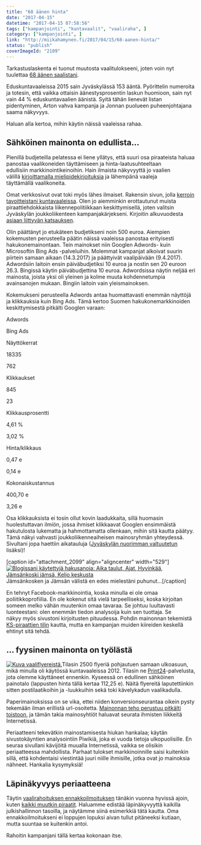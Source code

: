 ```yaml
---
title: "68 äänen hinta"
date: "2017-04-15"
datetime: "2017-04-15 07:58:56"
tags: ["kampanjointi", "kuntavaalit", "vaaliraha", ]
category: ["kampanjointi", ]
link: "http://miikahamynen.fi/2017/04/15/68-aanen-hinta/"
status: "publish"
coverImageId: "2109"
---
```


Tarkastuslaskenta ei tuonut muutosta vaalitulokseeni, joten voin nyt tuulettaa [68 äänen saalistani](http://tulospalvelu.vaalit.fi/KV-2017/fi/ehdkutulos_179.html).

Eduskuntavaaleissa 2015 sain Jyväskylässä 153 ääntä. Pyörittelin numeroita ja totesin, että vaikka ottaisin äänestysprosentin laskun huomioon, sain nyt vain 44 % eduskuntavaalien äänistä. Syitä tähän lienevät listan pidentyminen, Arton vahva kampanja ja Jonnan puolueen puheenjohtajana saama näkyvyys.

Haluan alla kertoa, mihin käytin näissä vaaleissa rahaa.

## Sähköinen mainonta on edullista...

Pienillä budjeteilla pelatessa ei liene yllätys, että suuri osa piraateista haluaa panostaa vaalikoneiden täyttämiseen ja hinta-laatusuhteeltaan edullisiin markkinointikeinoihin. Hain ilmaista näkyvyyttä jo vaalien välillä [kirjoittamalla mielipidekirjoituksia](/category/aktivismi/mielipidekirjoitukset/) ja lähempänä vaaleja täyttämällä vaalikoneita.

Omat verkkosivut ovat toki myös lähes ilmaiset. Rakensin sivun, jolla [kerroin tavoitteistani kuntavaaleissa](http://miikahamynen.fi/kuntavaalit-2017/). Olen jo aiemminkin erottautunut muista piraattiehdokkaista liikennepolitiikkaan keskittymisellä, joten valitsin Jyväskylän joukkoliikenteen kampanjakärjekseni. Kirjoitin alkuvuodesta [asiaan liittyvän katsauksen](http://miikahamynen.fi/2017/01/30/joukkoliikenne-nelja-vuotta-myohemmin/).

Olin päättänyt jo etukäteen budjetikseni noin 500 euroa. Aiempien kokemusten perusteella päätin näissä vaaleissa panostaa erityisesti hakukonemainontaan. Tein mainokset niin Googlen Adwords- kuin Microsoftin Bing Ads -palveluihin. Molemmat kampanjat alkoivat suurin piirtein samaan aikaan (14.3.2017) ja päättyivät vaalipäivään (9.4.2017). Adwordsiin laitoin ensin päiväbudjetiksi 10 euroa ja nostin sen 20 euroon 26.3. Bingissä käytin päiväbudjettina 10 euroa. Adwordsissa näytin neljää eri mainosta, joista yksi oli yleinen ja kolme muuta kohdennetumpia avainsanojen mukaan. Bingiin laitoin vain yleismainoksen.

Kokemukseni perusteella Adwords antaa huomattavasti enemmän näyttöjä ja klikkauksia kuin Bing Ads. Tämä kertoo Suomen hakukonemarkkinoiden keskittymisestä pitkälti Googlen varaan:

Adwords

Bing Ads

Näyttökerrat

18335

762

Klikkaukset

845

23

Klikkausprosentti

4,61 %

3,02 %

Hinta/klikkaus

0,47 e

0,14 e

Kokonaiskustannus

400,70 e

3,26 e

Osa klikkauksista ei tosin ollut kovin laadukkaita, sillä huomasin huolestuttavan ilmiön, jossa ihmiset klikkaavat Googlen ensimmäistä hakutulosta lukematta ja hahmottamatta ollenkaan, mihin sitä kautta päätyy. Tämä näkyi vahvasti joukkoliikenneaiheisen mainosryhmän yhteydessä. Sivultani jopa haettiin aikatauluja ([Jyväskylän nuorimman valtuutetun](https://www.facebook.com/asikainen/) lisäksi)!

\[caption id="attachment\_2099" align="aligncenter" width="529"\][![Blogissani käytettyjä hakusanoja: Aika taulut, Ajat, Hyvinkää, Jämsänkoski jämsä, Keljo keskusta](http://miikahamynen.fi/wp-content/uploads/2017/04/Kuvakaappaus-2017-04-15-09-29-44.png)](http://miikahamynen.fi/wp-content/uploads/2017/04/Kuvakaappaus-2017-04-15-09-29-44.png) Jämsänkosken ja Jämsän välistä en edes mielestäni puhunut...\[/caption\]

En tehnyt Facebook-markkinointia, koska minulla ei ole omaa poliitikkoprofiilia. En ole kokenut sitä vielä tarpeelliseksi, koska kirjoitan someen melko vähän muutenkin omaa tavaraa. Se johtuu luultavasti luonteestani: olen enemmän tiedon analysoija kuin sen tuottaja. Se näkyy myös sivustoni kirjoitusten pituudessa. Pohdin mainonnan tekemistä [KS-piraattien tilin](https://www.facebook.com/KSPiraatit/) kautta, mutta en kampanjan muiden kiireiden keskellä ehtinyt sitä tehdä.

## ... fyysinen mainonta on työlästä

[![Kuva vaaliflyereistä.](http://miikahamynen.fi/wp-content/uploads/2017/04/mainospino_kuntavaalit_2017.jpg)](http://miikahamynen.fi/wp-content/uploads/2017/04/mainospino_kuntavaalit_2017.jpg)Tilasin 2500 flyeriä pohjautuen samaan ulkoasuun, mikä minulla oli käytössä kuntavaaleissa 2012. Tilasin ne [Print24](https://print24.com/fi-fi/)\-palvelusta, jota olemme käyttäneet ennenkin. Kyseessä on edullinen sähköinen painotalo (lappusten hinta tällä kertaa 112,25 e). Näitä flyereitä laputettiinkin sitten postilaatikoihin ja -luukkuihin sekä toki kävelykadun vaalikadulla.

Paperimainoksissa on se vika, ettei niiden konversionseurantaa oikein pysty tekemään ilman erillistä url-osoitetta. [Mainonnan teho perustuu pitkälti toistoon](https://en.wikipedia.org/wiki/Effective_frequency), ja tämän takia mainosyhtiöt haluavat seurata ihmisten liikkeitä Internetissä.

Periaatteeni tekevätkin mainostamisesta hiukan hankalaa; käytän sivustokäyntien analysointiin Piwikiä, joka ei vuoda tietoja ulkopuolisille. En seuraa sivullani kävijöitä muualla Internetissä, vaikka se olisikin periaatteessa mahdollista. Parhaat tulokset markkinoinnille saisi kuitenkin sillä, että kohdentaisi viestintää juuri niille ihmisille, jotka ovat jo mainoksia nähneet. Hankalia kysymyksiä!

## Läpinäkyvyys periaatteena

Täytin [vaalirahoituksen ennakkoilmoituksen](http://miikahamynen.fi/wp-content/uploads/2017/04/ennakkoilmoitus_kuntavaalit_2017.pdf) tänäkin vuonna hyvissä ajoin, kuten [kaikki muutkin piraatit](https://piraattipuolue.fi/2017/03/24/kaikki-piraattipuolueen-ehdokkaat-ovat-tayttaneet-vaalirahoituksen-ennakkoilmoituksen/). Haluamme edistää läpinäkyvyyttä kaikilla julkishallinnon tasoilla, ja näytämme siinä esimerkkiä tätä kautta. Oma ennakkoilmoitukseni ei loppujen lopuksi aivan tullut pitäneeksi kutiaan, mutta suuntaa se kuitenkin antoi.

Rahoitin kampanjani tällä kertaa kokonaan itse.
